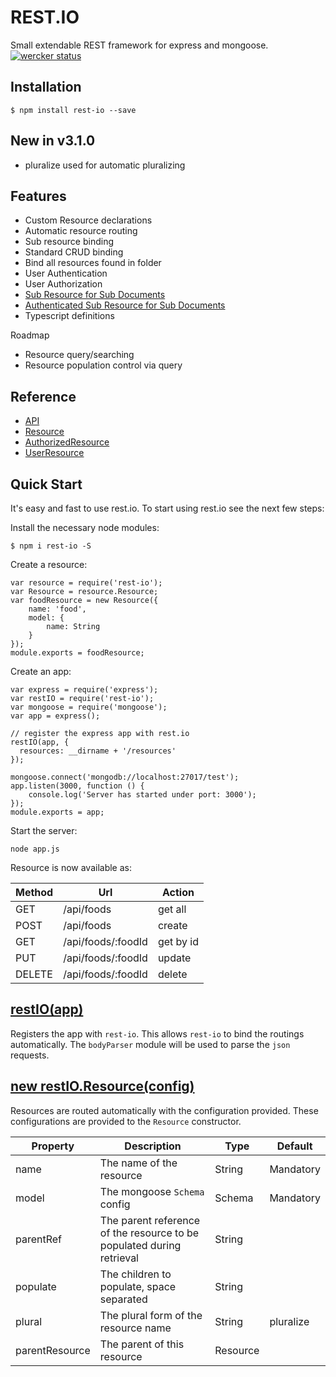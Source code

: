 # REST.IO
Small extendable REST framework for express and mongoose. [![wercker status](https://app.wercker.com/status/9b1984ea7839955a2d1c26ff4e89d204/m/master "wercker status")](https://app.wercker.com/project/bykey/9b1984ea7839955a2d1c26ff4e89d204)

## Installation

```
$ npm install rest-io --save
```

## New in v3.1.0
- pluralize used for automatic pluralizing

## Features
- Custom Resource declarations
- Automatic resource routing
- Sub resource binding
- Standard CRUD binding
- Bind all resources found in folder
- User Authentication
- User Authorization
- [Sub Resource for Sub Documents](/docs/subResource.md)
- [Authenticated Sub Resource for Sub Documents](/docs/authorizedSubResource.md)
- Typescript definitions

Roadmap
- Resource query/searching
- Resource population control via query

## Reference
- [API](/docs/api.md)
- [Resource](/docs/api.md)
- [AuthorizedResource](/docs/authorizedResource.md)
- [UserResource](/docs/user.md)

## Quick Start
It's easy and fast to use rest.io. To start using rest.io see the next few steps:

Install the necessary node modules:

```
$ npm i rest-io -S
```

Create a resource:

```
var resource = require('rest-io');
var Resource = resource.Resource;
var foodResource = new Resource({
    name: 'food',
    model: {
        name: String
    }
});
module.exports = foodResource;
```

Create an app:

```
var express = require('express');
var restIO = require('rest-io');
var mongoose = require('mongoose');
var app = express();

// register the express app with rest.io
restIO(app, {
  resources: __dirname + '/resources'
});

mongoose.connect('mongodb://localhost:27017/test');
app.listen(3000, function () {
    console.log('Server has started under port: 3000');
});
module.exports = app;
```

Start the server:

```
node app.js
```

Resource is now available as:

Method | Url                | Action
------ | ------------------ | ---------
GET    | /api/foods         | get all
POST   | /api/foods         | create
GET    | /api/foods/:foodId | get by id
PUT    | /api/foods/:foodId | update
DELETE | /api/foods/:foodId | delete

## [restIO(app)](docs/api.md)
Registers the app with `rest-io`. This allows `rest-io` to bind the routings automatically. The `bodyParser` module will be used to parse the `json` requests.

## [new restIO.Resource(config)](docs/resource.md)
Resources are routed automatically with the configuration provided. These configurations are provided to the `Resource` constructor.

Property       | Description                                                           | Type     | Default
-------------- | --------------------------------------------------------------------- | -------- | ----------
name           | The name of the resource                                              | String   | Mandatory
model          | The mongoose `Schema` config                                          | Schema   | Mandatory
parentRef      | The parent reference of the resource to be populated during retrieval | String   |
populate       | The children to populate, space separated                             | String   |
plural         | The plural form of the resource name                                  | String   | pluralize
parentResource | The parent of this resource                                           | Resource |
